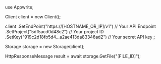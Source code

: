 use Appwrite;

Client client = new Client();

client
  .SetEndPoint("https://[HOSTNAME_OR_IP]/v1") // Your API Endpoint
  .SetProject("5df5acd0d48c2") // Your project ID
  .SetKey("919c2d18fb5d4...a2ae413da83346ad2") // Your secret API key
;

Storage storage = new Storage(client);

HttpResponseMessage result = await storage.GetFile("[FILE_ID]");
